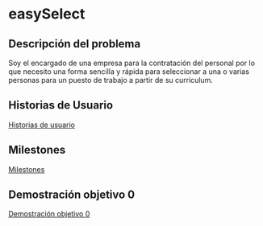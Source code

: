 # easySelect

## Descripción del problema

Soy el encargado de una empresa para la contratación del personal por lo que 
necesito una forma sencilla y rápida para seleccionar a una o varias personas
para un puesto de trabajo a partir de su curriculum.

## Historias de Usuario
[Historias de usuario](./docs/historias_usuario.md)

## Milestones
[Milestones](./docs/milestones.md)

## Demostración objetivo 0
[Demostración objetivo 0](./docs/objetivo0.md)

